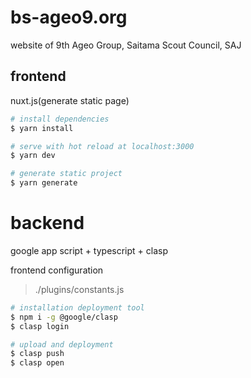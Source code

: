 # bs-ageo9.org
website of 9th Ageo Group, Saitama Scout Council, SAJ

## frontend
nuxt.js(generate static page)

``` bash
# install dependencies
$ yarn install

# serve with hot reload at localhost:3000
$ yarn dev

# generate static project
$ yarn generate
```

# backend
google app script + typescript + clasp

frontend configuration
> ./plugins/constants.js

```bash
# installation deployment tool
$ npm i -g @google/clasp
$ clasp login

# upload and deployment
$ clasp push
$ clasp open
```
